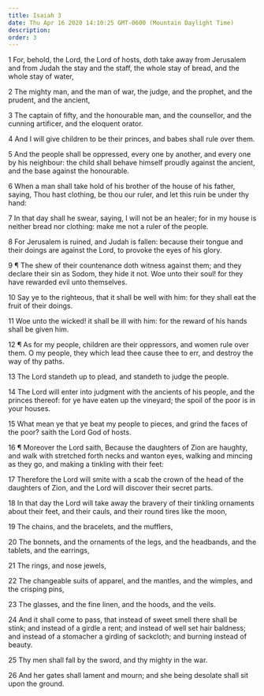 ```yaml
---
title: Isaiah 3
date: Thu Apr 16 2020 14:10:25 GMT-0600 (Mountain Daylight Time)
description: 
order: 3
---
```


<p>
  1 For, behold, the Lord, the Lord of hosts, doth take away from Jerusalem and
  from Judah the stay and the staff, the whole stay of bread, and the whole stay
  of water,
</p>
<p>
  2 The mighty man, and the man of war, the judge, and the prophet, and the
  prudent, and the ancient,
</p>
<p>
  3 The captain of fifty, and the honourable man, and the counsellor, and the
  cunning artificer, and the eloquent orator.
</p>
<p>
  4 And I will give children to be their princes, and babes shall rule over
  them.
</p>
<p>
  5 And the people shall be oppressed, every one by another, and every one by
  his neighbour: the child shall behave himself proudly against the ancient, and
  the base against the honourable.
</p>
<p>
  6 When a man shall take hold of his brother of the house of his father,
  saying, Thou hast clothing, be thou our ruler, and let this ruin be under thy
  hand:
</p>
<p>
  7 In that day shall he swear, saying, I will not be an healer; for in my house
  is neither bread nor clothing: make me not a ruler of the people.
</p>
<p>
  8 For Jerusalem is ruined, and Judah is fallen: because their tongue and their
  doings are against the Lord, to provoke the eyes of his glory.
</p>
<p>
  9 &#xB6; The shew of their countenance doth witness against them; and they
  declare their sin as Sodom, they hide it not. Woe unto their soul! for they
  have rewarded evil unto themselves.
</p>
<p>
  10 Say ye to the righteous, that it shall be well with him: for they shall eat
  the fruit of their doings.
</p>
<p>
  11 Woe unto the wicked! it shall be ill with him: for the reward of his hands
  shall be given him.
</p>
<p>
  12 &#xB6; As for my people, children are their oppressors, and women rule over
  them. O my people, they which lead thee cause thee to err, and destroy the way
  of thy paths.
</p>
<p>13 The Lord standeth up to plead, and standeth to judge the people.</p>
<p>
  14 The Lord will enter into judgment with the ancients of his people, and the
  princes thereof: for ye have eaten up the vineyard; the spoil of the poor is
  in your houses.
</p>
<p>
  15 What mean ye that ye beat my people to pieces, and grind the faces of the
  poor? saith the Lord God of hosts.
</p>
<p>
  16 &#xB6; Moreover the Lord saith, Because the daughters of Zion are haughty,
  and walk with stretched forth necks and wanton eyes, walking and mincing as
  they go, and making a tinkling with their feet:
</p>
<p>
  17 Therefore the Lord will smite with a scab the crown of the head of the
  daughters of Zion, and the Lord will discover their secret parts.
</p>
<p>
  18 In that day the Lord will take away the bravery of their tinkling ornaments
  about their feet, and their cauls, and their round tires like the moon,
</p>
<span></span>
<p>19 The chains, and the bracelets, and the mufflers,</p>
<p>
  20 The bonnets, and the ornaments of the legs, and the headbands, and the
  tablets, and the earrings,
</p>
<p>21 The rings, and nose jewels,</p>
<p>
  22 The changeable suits of apparel, and the mantles, and the wimples, and the
  crisping pins,
</p>
<p>23 The glasses, and the fine linen, and the hoods, and the veils.</p>
<p>
  24 And it shall come to pass, that instead of sweet smell there shall be
  stink; and instead of a girdle a rent; and instead of well set hair baldness;
  and instead of a stomacher a girding of sackcloth; and burning instead of
  beauty.
</p>
<p>25 Thy men shall fall by the sword, and thy mighty in the war.</p>
<p>
  26 And her gates shall lament and mourn; and she being desolate shall sit upon
  the ground.
</p>
